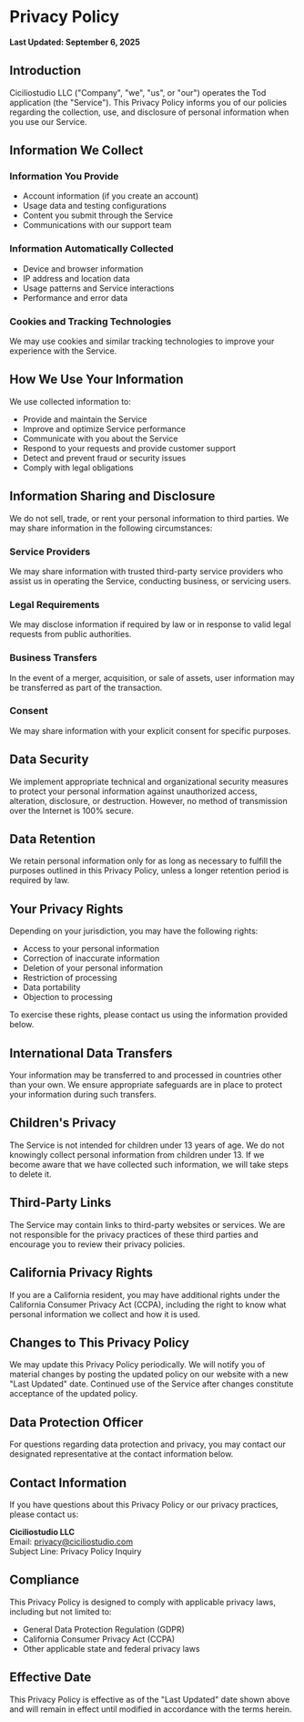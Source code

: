 # Privacy Policy

**Last Updated: September 6, 2025**

## Introduction

Ciciliostudio LLC ("Company", "we", "us", or "our") operates the Tod application (the "Service"). This Privacy Policy informs you of our policies regarding the collection, use, and disclosure of personal information when you use our Service.

## Information We Collect

### Information You Provide
- Account information (if you create an account)
- Usage data and testing configurations
- Content you submit through the Service
- Communications with our support team

### Information Automatically Collected
- Device and browser information
- IP address and location data
- Usage patterns and Service interactions
- Performance and error data

### Cookies and Tracking Technologies
We may use cookies and similar tracking technologies to improve your experience with the Service.

## How We Use Your Information

We use collected information to:

- Provide and maintain the Service
- Improve and optimize Service performance
- Communicate with you about the Service
- Respond to your requests and provide customer support
- Detect and prevent fraud or security issues
- Comply with legal obligations

## Information Sharing and Disclosure

We do not sell, trade, or rent your personal information to third parties. We may share information in the following circumstances:

### Service Providers
We may share information with trusted third-party service providers who assist us in operating the Service, conducting business, or servicing users.

### Legal Requirements
We may disclose information if required by law or in response to valid legal requests from public authorities.

### Business Transfers
In the event of a merger, acquisition, or sale of assets, user information may be transferred as part of the transaction.

### Consent
We may share information with your explicit consent for specific purposes.

## Data Security

We implement appropriate technical and organizational security measures to protect your personal information against unauthorized access, alteration, disclosure, or destruction. However, no method of transmission over the Internet is 100% secure.

## Data Retention

We retain personal information only for as long as necessary to fulfill the purposes outlined in this Privacy Policy, unless a longer retention period is required by law.

## Your Privacy Rights

Depending on your jurisdiction, you may have the following rights:

- Access to your personal information
- Correction of inaccurate information
- Deletion of your personal information
- Restriction of processing
- Data portability
- Objection to processing

To exercise these rights, please contact us using the information provided below.

## International Data Transfers

Your information may be transferred to and processed in countries other than your own. We ensure appropriate safeguards are in place to protect your information during such transfers.

## Children's Privacy

The Service is not intended for children under 13 years of age. We do not knowingly collect personal information from children under 13. If we become aware that we have collected such information, we will take steps to delete it.

## Third-Party Links

The Service may contain links to third-party websites or services. We are not responsible for the privacy practices of these third parties and encourage you to review their privacy policies.

## California Privacy Rights

If you are a California resident, you may have additional rights under the California Consumer Privacy Act (CCPA), including the right to know what personal information we collect and how it is used.

## Changes to This Privacy Policy

We may update this Privacy Policy periodically. We will notify you of material changes by posting the updated policy on our website with a new "Last Updated" date. Continued use of the Service after changes constitute acceptance of the updated policy.

## Data Protection Officer

For questions regarding data protection and privacy, you may contact our designated representative at the contact information below.

## Contact Information

If you have questions about this Privacy Policy or our privacy practices, please contact us:

**Ciciliostudio LLC**  
Email: privacy@ciciliostudio.com  
Subject Line: Privacy Policy Inquiry

## Compliance

This Privacy Policy is designed to comply with applicable privacy laws, including but not limited to:
- General Data Protection Regulation (GDPR)
- California Consumer Privacy Act (CCPA)
- Other applicable state and federal privacy laws

## Effective Date

This Privacy Policy is effective as of the "Last Updated" date shown above and will remain in effect until modified in accordance with the terms herein.